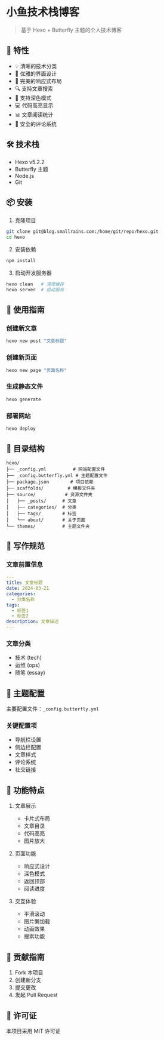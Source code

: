 # 小鱼技术栈博客

> 基于 Hexo + Butterfly 主题的个人技术博客

## 🚀 特性

- 💡 清晰的技术分类
- 🎨 优雅的界面设计
- 📱 完美的响应式布局
- 🔍 支持文章搜索
- 🌙 支持深色模式
- 💻 代码高亮显示
- 📊 文章阅读统计
- 🔐 安全的评论系统

## 🛠 技术栈

- Hexo v5.2.2
- Butterfly 主题
- Node.js
- Git

## 📦 安装

1. 克隆项目
```bash
git clone git@blog.smallrains.com:/home/git/repo/hexo.git
cd hexo
```

2. 安装依赖
```bash
npm install
```

3. 启动开发服务器
```bash
hexo clean   # 清理缓存
hexo server  # 启动服务
```

## 🎯 使用指南

### 创建新文章
```bash
hexo new post "文章标题"
```

### 创建新页面
```bash
hexo new page "页面名称"
```

### 生成静态文件
```bash
hexo generate
```

### 部署网站
```bash
hexo deploy
```

## 📂 目录结构

```
hexo/
├── _config.yml          # 网站配置文件
├── _config.butterfly.yml # 主题配置文件
├── package.json        # 项目依赖
├── scaffolds/         # 模板文件夹
├── source/           # 资源文件夹
│   ├── _posts/      # 文章
│   ├── categories/  # 分类
│   ├── tags/        # 标签
│   └── about/       # 关于页面
└── themes/          # 主题文件夹
```

## 📝 写作规范

### 文章前置信息
```yaml
---
title: 文章标题
date: 2024-03-21
categories:
  - 分类名称
tags:
  - 标签1
  - 标签2
description: 文章描述
---
```

### 文章分类
- 技术 (tech)
- 运维 (ops)
- 随笔 (essay)

## 🔧 主题配置

主要配置文件：`_config.butterfly.yml`

### 关键配置项
- 导航栏设置
- 侧边栏配置
- 文章样式
- 评论系统
- 社交链接

## 🌟 功能特点

1. 文章展示
   - 卡片式布局
   - 文章目录
   - 代码高亮
   - 图片放大

2. 页面功能
   - 响应式设计
   - 深色模式
   - 返回顶部
   - 阅读进度

3. 交互体验
   - 平滑滚动
   - 图片懒加载
   - 动画效果
   - 搜索功能

## 🤝 贡献指南

1. Fork 本项目
2. 创建新分支
3. 提交更改
4. 发起 Pull Request

## 📄 许可证

本项目采用 MIT 许可证 
